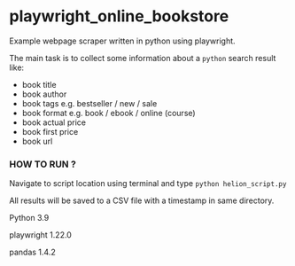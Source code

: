 # playwright_online_bookstore
Example webpage scraper written in python using playwright.

The main task is to collect some information about a `python` search result like:
* book title
* book author
* book tags e.g. bestseller / new / sale
* book format e.g. book / ebook / online (course)
* book actual price
* book first price
* book url


### HOW TO RUN ?

Navigate to script location using terminal and type `python helion_script.py`

All results will be saved to a CSV file with a timestamp in same directory.

Python 3.9

playwright 1.22.0

pandas 1.4.2
